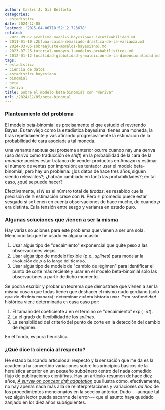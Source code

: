```yaml
---
author: Carlos J. Gil Bellosta
categories:
- estadística
date: 2024-12-05
lastmod: '2025-04-06T18:52:12.723678'
related:
- 2023-09-07-problema-modelos-bayesianos-identicabilidad.md
- 2011-01-10-c2bfuna-caida-demasiado-drastica-de-la-varianza.md
- 2024-03-05-sobreajuste-modelos-bayesianos.md
- 2023-07-25-tutorial-numpyro-1-modelos-probabilisticos.md
- 2012-01-12-localidad-globalidad-y-maldicion-de-la-dimensionalidad.md
tags:
- estadística
- ciencia de datos
- estadística bayesiana
- binomial
- beta
- deriva
title: Sobre el modelo beta-binomial con "deriva"
url: /2024/12/05/beta-binomial
---
```


### Planteamiento del problema

El modelo beta-binomial es precisamente el que estudió el reverendo Bayes. Es tan viejo como la estadística bayesiana: tienes una moneda, la tiras repetidamente y vas afinando progresivamente la estimación de la probabilidad de cara asociada a tal moneda.

Una variante habitual del problema anterior ocurre cuando hay una deriva (uso _deriva_ como traducción de _shift_) en la probabilidad de la cara de la _moneda_: puedes estar tratando de vender productos en Amazon y estimar el número de ventas por impresión; es tentador usar el modelo beta-binomial, pero hay un problema: ¿los datos de hace tres años, siguen siendo relevantes?; ¿habrán cambiado en tanto las probabilidades?; en tal caso, ¿qué se puede hacer?

Efectivamente, si $N$ es el número total de _tiradas_, es resabido que la precisión de la estimación crece con $N$. Pero el promedio puede estar sesgado si se tienen en cuenta observaciones de hace mucho, de cuando $p$ era distinta. Es la tensión entre sesgo y varianza en estado puro.

### Algunas soluciones que vienen a ser la misma

Hay varias soluciones para este problema que vienen a ser una sola. Menciono las que he usado en alguna ocasión.

1. Usar algún tipo de "decaimiento" exponencial que quite peso a las observaciones viejas.
2. Usar algún tipo de modelo flexible (p.e., _splines_) para modelar la evolución de $p$ a lo largo del tiempo.
3. Usar algún tipo de modelo de "cambio de régimen" para identificar el punto de corte más reciente y usar en el modelo beta-binomial solo las observaciones a partir de dicho momento.

Se podría escribir y probar un teorema que demostrase que vienen a ser la misma cosa y que todas tienen que deshacer el mismo nudo gordiano (solo que de distinta manera): determinar cuánta historia usar. Esta profundidad histórica viene determinada en casa caso por:

1. El tamaño del coeficiente $\lambda$ en el término de "decaimiento" $\exp(-\lambda t)$.
2. La el grado de flexibilidad de los _splines_.
3. La sensibilidad del criterio del punto de corte en la detección del cambio de régimen.

En el fondo, es pura heurística.

### ¿Qué dice la ciencia al respecto?

He estado buscando artículos al respecto y la sensación que me da es la academia ha convertido variaciones sobre los principios básicos de la heruística anterior en un pequeño subgénero dentro del nada comedido flujo de publicaciones científicas. Hay un artículo-resumen de hace diez años, [_A survey on concept drift adaptation_](https://dl.acm.org/doi/10.1145/2523813) que ilustra cómo, efectivamente, no hay apenas nada más allá de reinterpretaciones y variaciones _ad hoc_ de los procedimientos mencionados en la sección anterior. Dudo ---aunque tal vez algún lector pueda sacarme del error--- que el asunto haya quedado zanjado en los diez años subsiguientes.